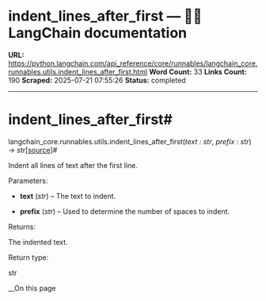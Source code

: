 # indent_lines_after_first — 🦜🔗 LangChain  documentation

**URL:** https://python.langchain.com/api_reference/core/runnables/langchain_core.runnables.utils.indent_lines_after_first.html
**Word Count:** 33
**Links Count:** 190
**Scraped:** 2025-07-21 07:55:26
**Status:** completed

---

# indent\_lines\_after\_first\#

langchain\_core.runnables.utils.indent\_lines\_after\_first\(_text : str_, _prefix : str_\) → str[\[source\]](https://python.langchain.com/api_reference/_modules/langchain_core/runnables/utils.html#indent_lines_after_first)\#     

Indent all lines of text after the first line.

Parameters:     

  * **text** \(_str_\) – The text to indent.

  * **prefix** \(_str_\) – Used to determine the number of spaces to indent.

Returns:     

The indented text.

Return type:     

str

__On this page